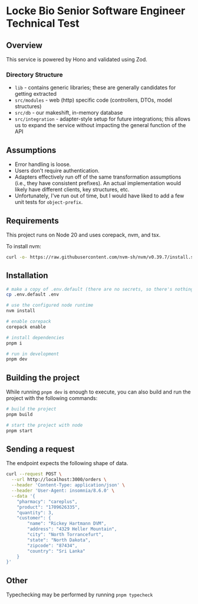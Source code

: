# Locke Bio Senior Software Engineer Technical Test

## Overview
This service is powered by Hono and validated using Zod.

### Directory Structure
* `lib` - contains generic libraries; these are generally candidates for getting extracted
* `src/modules` - web (http) specific code (controllers, DTOs, model structures)
* `src/db` - our makeshift, in-memory database
* `src/integration` - adapter-style setup for future integrations; this allows us to expand the service without impacting the general function of the API

## Assumptions
* Error handling is loose.
* Users don't require authentication.
* Adapters effectively run off of the same transformation assumptions (i.e., they have consistent prefixes).  An actual implementation would likely have different clients, key structures, etc.
* Unfortunately, I've run out of time, but I would have liked to add a few unit tests for `object-prefix`.

## Requirements
This project runs on Node 20 and uses corepack, nvm, and tsx.

To install nvm:

```bash
curl -o- https://raw.githubusercontent.com/nvm-sh/nvm/v0.39.7/install.sh | bash
```

## Installation
```bash
# make a copy of .env.default (there are no secrets, so there's nothing to add)
cp .env.default .env

# use the configured node runtime
nvm install

# enable corepack
corepack enable

# install dependencies
pnpm i

# run in development
pnpm dev
```

## Building the project
While running `pnpm dev` is enough to execute, you can also build and run the project with the following commands:

```bash
# build the project
pnpm build

# start the project with node
pnpm start
```

## Sending a request
The endpoint expects the following shape of data.

```bash
curl --request POST \
  --url http://localhost:3000/orders \
  --header 'Content-Type: application/json' \
  --header 'User-Agent: insomnia/8.6.0' \
  --data '{	
	"pharmacy": "careplus",
	"product": "1709626335",
	"quantity": 3,
	"customer": {
		"name": "Rickey Hartmann DVM",
		"address": "4329 Heller Mountain",
		"city": "North Torrancefurt",
		"state": "North Dakota",
		"zipcode": "87434",
		"country": "Sri Lanka"
	}
}'
```

## Other
Typechecking may be performed by running `pnpm typecheck`
